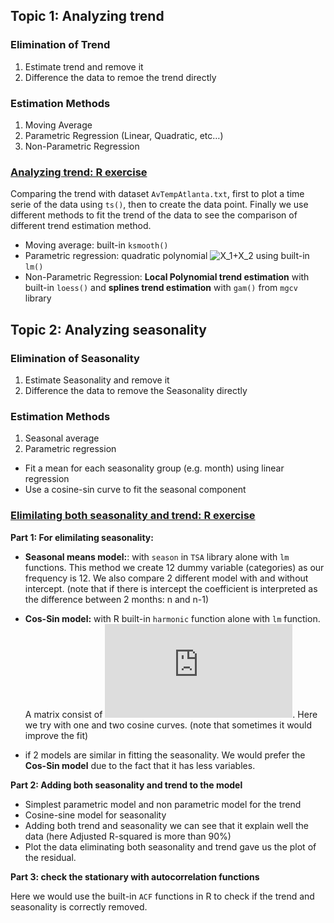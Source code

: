 ## Topic 1: Analyzing trend

### Elimination of Trend
  1.	Estimate trend and remove it
  2.	Difference the data to remoe the trend directly
### Estimation Methods
  1.	Moving Average
  2.	Parametric Regression (Linear, Quadratic, etc…)
  3.	Non-Parametric Regression

### [Analyzing trend: R exercise](https://github.com/Yuhsuant1994/DataScienceTechInstitute/blob/master/TimeSeries/TS_1_Analyzing_Trend.ipynb)

Comparing the trend with dataset `AvTempAtlanta.txt`, first to plot a time serie of the data using `ts()`, then to create the data point. Finally we use different methods to fit the trend of the data to see the comparison of different trend estimation method.
  * Moving average: built-in `ksmooth()`
  * Parametric regression: quadratic polynomial ![X_1+X_2](https://github.com/Yuhsuant1994/DataScienceTechInstitute/blob/master/TimeSeries/TS_1_Analyzing_Trend.ipynb) using built-in `lm()`
  * Non-Parametric Regression: **Local Polynomial trend estimation** with built-in `loess()` and **splines trend estimation** with `gam()` from `mgcv` library
  
## Topic 2: Analyzing seasonality

### Elimination of Seasonality

 1. Estimate Seasonality and remove it
 2. Difference the data to remove the Seasonality directly

### Estimation Methods

 1. Seasonal average
 2. Parametric regression
 
 * Fit a mean for each seasonality group (e.g. month) using linear regression
 * Use a cosine-sin curve to fit the seasonal component

### [Elimilating both seasonality and trend: R exercise](https://github.com/Yuhsuant1994/DataScienceTechInstitute/blob/master/TimeSeries/TS_2_Analyzing_Seasonality_plus_autocorrelation_function.ipynb)

**Part 1: For elimilating seasonality:**

 * **Seasonal means model:**: with `season` in `TSA` library alone with `lm` functions. This method we create 12 dummy variable (categories) as our frequency is 12. We also compare 2 different model with and without intercept. (note that if there is intercept the coefficient is interpreted as the difference between 2 months: n and n-1)
 
 * **Cos-Sin model:** with R built-in `harmonic` function alone with `lm` function. A matrix consist of ![sincos](https://latex.codecogs.com/gif.latex?%5Ccos%282k%5Cpi%20t%29%24%2C%20%24%5Csin%282k%5Cpi%20t%29%2C%5Cquad%20k%3D1%2C2%2C...%2Cm). Here we try with one and two cosine curves. (note that sometimes it would improve the fit) 
 
 * if 2 models are similar in fitting the seasonality. We would prefer the **Cos-Sin model** due to the fact that it has less variables.
 
**Part 2: Adding both seasonality and trend to the model**
 
 * Simplest parametric model and non parametric model for the trend
 * Cosine-sine model for seasonality
 * Adding both trend and seasonality we can see that it explain well the data (here Adjusted R-squared is more than 90%)
 * Plot the data eliminating both seasonality and trend gave us the plot of the residual.

**Part 3: check the stationary with autocorrelation functions**

Here we would use the built-in `ACF` functions in R to check if the trend and seasonality is correctly removed.
